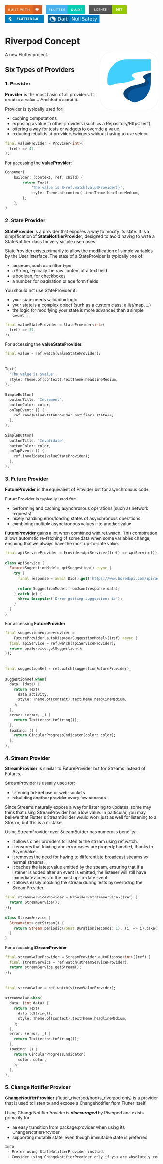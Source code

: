 <img src="screenshots/badges/built-with-love.svg" height="28px"/>&nbsp;&nbsp;
<img src="screenshots/badges/flutter-dart.svg" height="28px" />&nbsp;&nbsp;
<a href="https://choosealicense.com/licenses/mit/" target="_blank"><img src="screenshots/badges/license-MIT.svg" height="28px" /></a>&nbsp;&nbsp;
<img src="screenshots/badges/Flutter-3.svg" height="28px" />&nbsp;&nbsp;
<img src="screenshots/badges/dart-null_safety-blue.svg" height="28px"/>

# Riverpod Concept

<img align="right" src="screenshots/app_icon/app_icon_for_android_iOS.png" height="190"></img>
A new Flutter project.

## Six Types of Providers

### 1. Provider

**Provider** is the most basic of all providers. It creates a value... And that's about it.

Provider is typically used for:

- caching computations
- exposing a value to other providers (such as a Repository/HttpClient).
- offering a way for tests or widgets to override a value.
- reducing rebuilds of providers/widgets without having to use select.

```dart
final valueProvider = Provider<int>(
  (ref) => 42,
);
```

For accessing the **valueProvider**:

```dart
Consumer(
    builder: (context, ref, child) {
        return Text(
            'The value is ${ref.watch(valueProvider)}',
            style: Theme.of(context).textTheme.headlineMedium,
        );
    },
)
```

### 2. State Provider

**StateProvider** is a provider that exposes a way to modify its state. It is a simplification of **StateNotifierProvider**, designed to avoid having to write a StateNotifier class for very simple use-cases.

StateProvider exists primarily to allow the modification of simple variables by the User Interface.
The state of a StateProvider is typically one of:

- an enum, such as a filter type
- a String, typically the raw content of a text field
- a boolean, for checkboxes
- a number, for pagination or age form fields

You should not use StateProvider if:

- your state needs validation logic
- your state is a complex object (such as a custom class, a list/map, ...)
- the logic for modifying your state is more advanced than a simple count++.

```dart
final valueStateProvider = StateProvider<int>(
  (ref) => 37,
);
```

For accessing the **valueStateProvider**:

```dart
final value = ref.watch(valueStateProvider);


Text(
  'The value is $value',
  style: Theme.of(context).textTheme.headlineMedium,
),

SimpleButton(
  buttonTitle: 'Increment',
  buttonColor: color,
  onTapEvent: () {
    ref.read(valueStateProvider.notifier).state++;
  },
),

SimpleButton(
  buttonTitle: 'Invalidate',
  buttonColor: color,
  onTapEvent: () {
    ref.invalidate(valueStateProvider);
  },
),
```

### 3. Future Provider

**FutureProvider** is the equivalent of Provider but for asynchronous code.

FutureProvider is typically used for:

- performing and caching asynchronous operations (such as network requests)
- nicely handling error/loading states of asynchronous operations
- combining multiple asynchronous values into another value

**FutureProvider** gains a lot when combined with ref.watch. This combination allows automatic re-fetching of some data when some variables change, ensuring that we always have the most up-to-date value.

```dart
final apiServiceProvider = Provider<ApiService>((ref) => ApiService());

class ApiService {
  Future<SuggestionModel> getSuggestion() async {
    try {
      final response = await Dio().get('https://www.boredapi.com/api/activity');

      return SuggestionModel.fromJson(response.data);
    } catch (e) {
      throw Exception('Error getting suggestion: $e');
    }
  }
}
```

For accessing **FutureProvider**

```dart
final suggestionFutureProvider =
    FutureProvider.autoDispose<SuggestionModel>((ref) async {
  final apiService = ref.watch(apiServiceProvider);
  return apiService.getSuggestion();
});


final suggestionRef = ref.watch(suggestionFutureProvider);

suggestionRef.when(
  data: (data) {
    return Text(
      data.activity,
      style: Theme.of(context).textTheme.headlineMedium,
    );
  },
  error: (error, _) {
    return Text(error.toString());
  },
  loading: () {
    return CircularProgressIndicator(color: color);
  },
),
```

### 4. Stream Provider

**StreamProvider** is similar to FutureProvider but for Streams instead of Futures.

StreamProvider is usually used for:

- listening to Firebase or web-sockets
- rebuilding another provider every few seconds

Since Streams naturally expose a way for listening to updates, some may think that using StreamProvider has a low value. In particular, you may believe that Flutter's StreamBuilder would work just as well for listening to a Stream, but this is a mistake.

Using StreamProvider over StreamBuilder has numerous benefits:

- it allows other providers to listen to the stream using ref.watch.
- it ensures that loading and error cases are properly handled, thanks to AsyncValue.
- it removes the need for having to differentiate broadcast streams vs normal streams.
- it caches the latest value emitted by the stream, ensuring that if a listener is added after an event is emitted, the listener will still have immediate access to the most up-to-date event.
- it allows easily mocking the stream during tests by overriding the StreamProvider.

```dart
final streamServiceProvider = Provider<StreamService>((ref) {
  return StreamService();
});

class StreamService {
  Stream<int> getStream() {
    return Stream.periodic(const Duration(seconds: 1), (i) => i).take(10);
  }
}
```

For accessing **StreamProvider**

```dart
final streamValueProvider = StreamProvider.autoDispose<int>((ref) {
  final streamService = ref.watch(streamServiceProvider);
  return streamService.getStream();
});


final streamValue = ref.watch(streamValueProvider);

streamValue.when(
  data: (int data) {
    return Text(
      data.toString(),
      style: Theme.of(context).textTheme.headlineMedium,
    );
  },
  error: (error, _) {
    return Text(error.toString());
  },
  loading: () {
    return CircularProgressIndicator(
      color: color,
    );
  },
),
```

### 5. Change Notifier Provider

**ChangeNotifierProvider** (flutter_riverpod/hooks_riverpod only) is a provider that is used to listen to and expose a ChangeNotifier from Flutter itself.

Using ChangeNotifierProvider is **_discouraged_** by Riverpod and exists primarily for:

- an easy transition from package:provider when using its ChangeNotifierProvider
- supporting mutable state, even though immutable state is preferred

```txt
INFO
 - Prefer using StateNotifierProvider instead.
 - Consider using ChangeNotifierProvider only if you are absolutely certain that you want mutable state.
```


